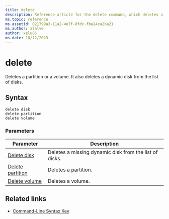 ```yaml
---
title: delete
description: Reference article for the delete command, which deletes a partition or a volume.
ms.topic: reference
ms.assetid: 021799a3-11a2-4e7f-8fdc-fba24ca2ba21
ms.author: alalve
author: xelu86
ms.date: 10/12/2023
---
```


# delete

Deletes a partition or a volume. It also deletes a dynamic disk from the list of disks.

## Syntax

```
delete disk
delete partition
delete volume
```

### Parameters

| Parameter | Description |
|---------- | ----------- |
| [Delete disk](delete-disk.md) | Deletes a missing dynamic disk from the list of disks. |
| [Delete partition](delete-partition.md) | Deletes a partition. |
| [Delete volume](delete-volume.md) | Deletes a volume. |

## Related links

- [Command-Line Syntax Key](command-line-syntax-key.md)
